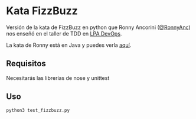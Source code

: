# Kata FizzBuzz

Versión de la kata de FizzBuzz en python que Ronny Ancorini ([@RonnyAnc](https://github.com/RonnyAnc)) nos enseñó en el taller de TDD en [LPA DevOps](https://github.com/LasPalmasDevOps).


La kata de Ronny está en Java y puedes verla [aquí](https://github.com/LasPalmasDevOps/Taller-TDD).

## Requisitos

Necesitarás las librerías de nose y unittest

## Uso

```
python3 test_fizzbuzz.py 
``` 
